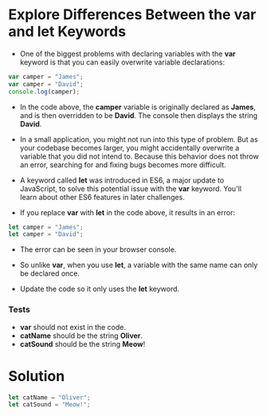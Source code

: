 # Explore Differences Between the var and let Keywords

- One of the biggest problems with declaring variables with the **var** keyword is that you can easily overwrite variable declarations:

```js
var camper = "James";
var camper = "David";
console.log(camper);
```

- In the code above, the **camper** variable is originally declared as **James**, and is then overridden to be **David**. The console then displays the string **David**.

- In a small application, you might not run into this type of problem. But as your codebase becomes larger, you might accidentally overwrite a variable that you did not intend to. Because this behavior does not throw an error, searching for and fixing bugs becomes more difficult.

- A keyword called **let** was introduced in ES6, a major update to JavaScript, to solve this potential issue with the **var** keyword. You'll learn about other ES6 features in later challenges.

- If you replace **var** with **let** in the code above, it results in an error:

```js
let camper = "James";
let camper = "David";
```

- The error can be seen in your browser console.

- So unlike **var**, when you use **let**, a variable with the same name can only be declared once.

- Update the code so it only uses the **let** keyword.

### Tests
- **var** should not exist in the code.
- **catName** should be the string **Oliver**.
- **catSound** should be the string **Meow**!

# Solution

```js
let catName = "Oliver";
let catSound = "Meow!";
```
